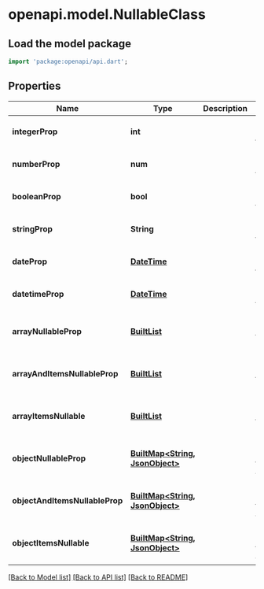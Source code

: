 # openapi.model.NullableClass

## Load the model package
```dart
import 'package:openapi/api.dart';
```

## Properties
Name | Type | Description | Notes
------------ | ------------- | ------------- | -------------
**integerProp** | **int** |  | [optional] [default to null]
**numberProp** | **num** |  | [optional] [default to null]
**booleanProp** | **bool** |  | [optional] [default to null]
**stringProp** | **String** |  | [optional] [default to null]
**dateProp** | [**DateTime**](DateTime.md) |  | [optional] [default to null]
**datetimeProp** | [**DateTime**](DateTime.md) |  | [optional] [default to null]
**arrayNullableProp** | [**BuiltList<JsonObject>**](JsonObject.md) |  | [optional] [default to const []]
**arrayAndItemsNullableProp** | [**BuiltList<JsonObject>**](JsonObject.md) |  | [optional] [default to const []]
**arrayItemsNullable** | [**BuiltList<JsonObject>**](JsonObject.md) |  | [optional] [default to const []]
**objectNullableProp** | [**BuiltMap<String, JsonObject>**](JsonObject.md) |  | [optional] [default to const {}]
**objectAndItemsNullableProp** | [**BuiltMap<String, JsonObject>**](JsonObject.md) |  | [optional] [default to const {}]
**objectItemsNullable** | [**BuiltMap<String, JsonObject>**](JsonObject.md) |  | [optional] [default to const {}]

[[Back to Model list]](../README.md#documentation-for-models) [[Back to API list]](../README.md#documentation-for-api-endpoints) [[Back to README]](../README.md)


